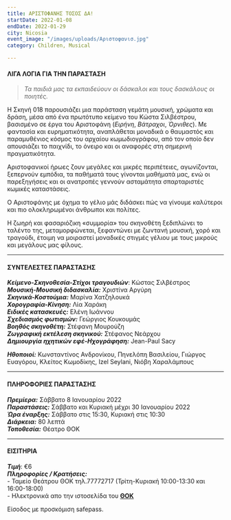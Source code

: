 ```yaml
---
title: ΑΡΙΣΤΟΦΑΝΗΣ ΤΟΣΟΣ ΔΑ!
startDate: 2022-01-08
endDate: 2022-01-29
city: Nicosia
event_image: "/images/uploads/Αριστοφανισ.jpg"
category: Children, Musical

---
```

#### ΛΙΓΑ ΛΟΓΙΑ ΓΙΑ ΤΗΝ ΠΑΡΑΣΤΑΣΗ

> _Τα παιδιά μας τα εκπαιδεύουν οι δάσκαλοι και τους δασκάλους οι ποιητές._

Η Σκηνή 018 παρουσιάζει μια παράσταση γεμάτη μουσική, χρώματα και δράση, μέσα από ένα πρωτότυπο κείμενο του Κώστα Σιλβέστρου, βασισμένο σε έργα του Αριστοφάνη (_Ειρήνη_, _Βάτραχοι_, _Όρνιθες_). Με φαντασία και ευρηματικότητα, αναπλάθεται μοναδικά ο θαυμαστός και παραμυθένιος κόσμος του αρχαίου κωμωδιογράφου, από τον οποίο δεν απουσιάζει το παιχνίδι, το όνειρο και οι αναφορές στη σημερινή πραγματικότητα.

Αριστοφανικοί ήρωες ζουν μεγάλες και μικρές περιπέτειες, αγωνίζονται, ξεπερνούν εμπόδια, τα παθήματά τους γίνονται μαθήματά μας, ενώ οι παρεξηγήσεις και οι ανατροπές γεννούν ασταμάτητα σπαρταριστές κωμικές καταστάσεις.

Ο Αριστοφάνης με όχημα το γέλιο μάς διδάσκει πώς να γίνουμε καλύτεροι και πιο ολοκληρωμένοι άνθρωποι και πολίτες.

Η ζωηρή και φασαριόζικη «συμμορία» του σκηνοθέτη ξεδιπλώνει το ταλέντο της, μεταμορφώνεται, ξεφαντώνει με ζωντανή μουσική, χορό και τραγούδι, έτοιμη να μοιραστεί μοναδικές στιγμές γέλιου με τους μικρούς και μεγάλους μας φίλους.

***

#### ΣΥΝΤΕΛΕΣΤΕΣ ΠΑΡΑΣΤΑΣΗΣ

**_Κείμενο-Σκηνοθεσία-Στίχοι τραγουδιών_**: Κώστας Σιλβέστρος  
**_Μουσική-Μουσική διδασκαλία:_** Χριστίνα Αργύρη  
**_Σκηνικά-Κοστούμια:_** Μαρίνα Χατζηλουκά  
**_Χορογραφία-Κίνηση:_** Λία Χαράκη  
**_Ειδικές κατασκευές:_** Ελένη Ιωάννου  
**_Σχεδιασμός φωτισμών:_** Γεώργιος Κουκουμάς  
**_Βοηθός σκηνοθέτη:_** Στέφανη Μουρούζη  
**_Ζωγραφική εκτέλεση σκηνικού:_** Στέφανος Νεάρχου  
**_Δημιουργία ηχητικών εφέ-Ηχογράφηση:_** Jean-Paul Sacy

**_Ηθοποιοί:_** Κωνσταντίνος Ανδρονίκου, Πηνελόπη Βασιλείου, Γιώργος Ευαγόρου, Κλείτος Κωμοδίκης, Izel Seylani, Νιόβη Χαραλάμπους

***

#### ΠΛΗΡΟΦΟΡΙΕΣ ΠΑΡΑΣΤΑΣΗΣ

**_Πρεμίερα:_** Σάββατο 8 Ιανουαρίου 2022  
**_Παραστάσεις:_** Σάββατο και Κυριακή μέχρι 30 Ιανουαρίου 2022  
**_Ώρα έναρξης:_** Σάββατο στις 15:30, Κυριακή στις 10:30  
**_Διάρκεια:_** 80 λεπτά  
**_Τοποθεσία:_** Θέατρο ΘΟΚ

***

#### ΕΙΣΙΤΗΡΙΑ

**_Τιμή_**: €6  
**_Πληροφορίες / Κρατήσεις:_**  
\- Ταμείο Θεάτρου ΘΟΚ τηλ.77772717 (Τρίτη-Κυριακή 10:00-13:30 και 16:00-18:00)  
\- Ηλεκτρονικά απο την ιστοσελίδα του [**ΘΟΚ**](https://www.thoc.org.cy/event/basilias-lir,4684,229,el,shows "https://www.thoc.org.cy/event/basilias-lir,4684,229,el,shows")

Είσοδος με προσκόμιση safepass.